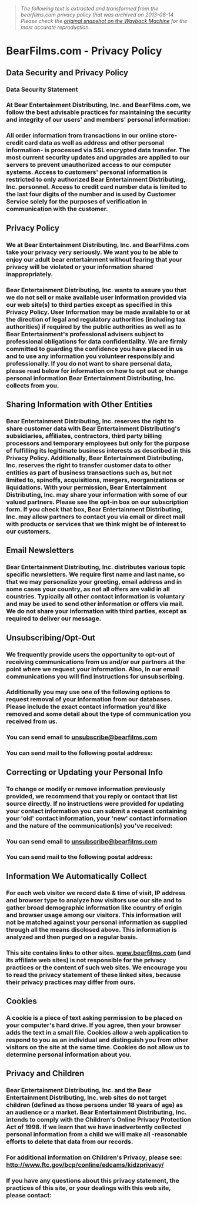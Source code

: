 > *The following text is extracted and transformed from the bearfilms.com privacy policy that was archived on 2013-08-14. Please check the [original snapshot on the Wayback Machine](https://web.archive.org/web/20130814125724id_/http%3A//www.bearfilms.com/privacy.html%3Fnats%3D) for the most accurate reproduction.*

# BearFilms.com - Privacy Policy

## Data Security and Privacy Policy

### Data Security Statement

### At Bear Entertainment Distributing, Inc. and BearFilms.com, we follow the best advisable practices for maintaining the security and integrity of our users' and members' personal information:

### All order information from transactions in our online store- credit card data as well as address and other personal information- is processed via SSL encrypted data transfer. The most current security updates and upgrades are applied to our servers to prevent unauthorized access to our computer systems. Access to customers' personal information is restricted to only authorized Bear Entertainment Distributing, Inc. personnel. Access to credit card number data is limited to the last four digits of the number and is used by Customer Service solely for the purposes of verification in communication with the customer.

  


## Privacy Policy

### We at Bear Entertainment Distributing, Inc. and BearFilms.com take your privacy very seriously. We want you to be able to enjoy our adult bear entertainment without fearing that your privacy will be violated or your information shared inappropriately.

### Bear Entertainment Distributing, Inc. wants to assure you that we do not sell or make available user information provided via our web site(s) to third parties except as specified in this Privacy Policy. User Information may be made available to or at the direction of legal and regulatory authorities (including tax authorities) if required by the public authorities as well as to Bear Entertainment's professional advisers subject to professional obligations for data confidentiality. We are firmly committed to guarding the confidence you have placed in us and to use any information you volunteer responsibly and professionally. If you do not want to share personal data, please read below for information on how to opt out or change personal information Bear Entertainment Distributing, Inc. collects from you.

  


## Sharing Information with Other Entities

### Bear Entertainment Distributing, Inc. reserves the right to share customer data with Bear Entertainment Distributing's subsidiaries, affiliates, contractors, third party billing processors and temporary employees but only for the purpose of fulfilling its legitimate business interests as described in this Privacy Policy. Additionally, Bear Entertainment Distributing, Inc. reserves the right to transfer customer data to other entities as part of business transactions such as, but not limited to, spinoffs, acquisitions, mergers, reorganizations or liquidations. With your permission, Bear Entertainment Distributing, Inc. may share your information with some of our valued partners. Please see the opt-in box on our subscription form. If you check that box, Bear Entertainment Distributing, Inc. may allow partners to contact you via email or direct mail with products or services that we think might be of interest to our customers.

  


## Email Newsletters

### Bear Entertainment Distributing, Inc. distributes various topic specific newsletters. We require first name and last name, so that we may personalize your greeting, email address and in some cases your country, as not all offers are valid in all countries. Typically all other contact information is voluntary and may be used to send other information or offers via mail. We do not share your information with third parties, except as required to deliver our message.

  


## Unsubscribing/Opt-Out

### We frequently provide users the opportunity to opt-out of receiving communications from us and/or our partners at the point where we request your information. Also, in our email communications you will find instructions for unsubscribing.

### Additionally you may use one of the following options to request removal of your information from our databases. Please include the exact contact information you'd like removed and some detail about the type of communication you received from us.

### You can send email to [unsubscribe@bearfilms.com](mailto:unsubscribe@bearfilms.com)

### You can send mail to the following postal address:

  


## Correcting or Updating your Personal Info

### To change or modify or remove information previously provided, we recommend that you reply or contact that list source directly. If no instructions were provided for updating your contact information you can submit a request containing your 'old' contact information, your 'new' contact information and the nature of the communication(s) you've received:

### You can send email to [unsubscribe@bearfilms.com](mailto:unsubscribe@bearfilms.com)

### You can send mail to the following postal address:

  


## Information We Automatically Collect

### For each web visitor we record date & time of visit, IP address and browser type to analyze how visitors use our site and to gather broad demographic information like country of origin and browser usage among our visitors. This information will not be matched against your personal information as supplied through all the means disclosed above. This information is analyzed and then purged on a regular basis.

### This site contains links to other sites. www.bearfilms.com (and its affiliate web sites) is not responsible for the privacy practices or the content of such web sites. We encourage you to read the privacy statement of these linked sites, because their privacy practices may differ from ours.

  


## Cookies

### A cookie is a piece of text asking permission to be placed on your computer's hard drive. If you agree, then your browser adds the text in a small file. Cookies allow a web application to respond to you as an individual and distinguish you from other visitors on the site at the same time. Cookies do not allow us to determine personal information about you.

  


## Privacy and Children

### Bear Entertainment Distributing, Inc. and the Bear Entertainment Distributing, Inc. web sites do not target children (defined as those persons under 18 years of age) as an audience or a market. Bear Entertainment Distributing, Inc. intends to comply with the Children's Online Privacy Protection Act of 1998. If we learn that we have inadvertently collected personal information from a child we will make all -reasonable efforts to delete that data from our records.

  


### For additional information on Children's Privacy, please see: http://www.ftc.gov/bcp/conline/edcams/kidzprivacy/

### If you have any questions about this privacy statement, the practices of this site, or your dealings with this web site, please contact:
